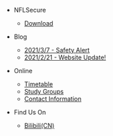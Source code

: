 - NFLSecure
  - [Download](https://nflsixer.top/NFLSecure/)
  
- Blog
  - [2021/3/7 - Safety Alert](en/blog/safety.md)
  - [2021/2/21 - Website Update!](en/blog/newsite.md)
  
- Online
  - [Timetable](en/nsonline/timetable2021.md)
  - [Study Groups](en/nsonline/studygroups.md)
  - [Contact Information](en/nsonline/contactform.md)
 
- Find Us On
  - [Bilibili(CN)](https://m.bilibili.com/space/1668916597)